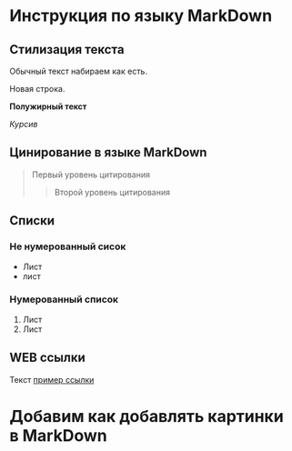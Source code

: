 # Инструкция по языку MarkDown

## Стилизация текста

Обычный текст набираем как есть.

Новая строка.

**Полужирный текст**

*Курсив*

## Цинирование в языке MarkDown

> Первый уровень цитирования
>> Второй уровень цитирования

## Списки

### Не нумерованный сисок

* Лист
* лист

### Нумерованный список

1. Лист
2. Лист

## WEB ссылки

Текст [пример ссылки](http.example.com "Всплывающая подсказка")

# Добавим как добавлять картинки в MarkDown
